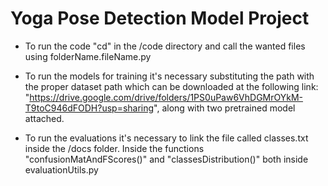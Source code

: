 # Yoga Pose Detection Model Project

- To run the code "cd" in the /code directory and call the wanted files using folderName.fileName.py

- To run the models for training it's necessary substituting the path with the proper dataset path which can be downloaded at the following link: "https://drive.google.com/drive/folders/1PS0uPaw6VhDGMrOYkM-T9toC946dFODH?usp=sharing", along with two pretrained model attached.

- To run the evaluations it's necessary to link the file called classes.txt inside the /docs folder. Inside the functions "confusionMatAndFScores()" and "classesDistribution()" both inside evaluationUtils.py
